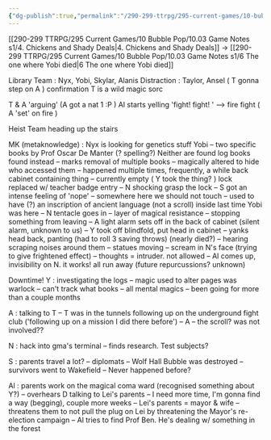 ```yaml
---
{"dg-publish":true,"permalink":"/290-299-ttrpg/295-current-games/10-bubble-pop/10-03-game-notes-s1/5-library-heist-and-downtime-studying/","dgHomeLink":true,"dgPassFrontmatter":false,"dgShowBacklinks":true,"dgShowLocalGraph":false,"dgShowInlineTitle":true}
---
```



[[290-299 TTRPG/295 Current Games/10 Bubble Pop/10.03 Game Notes s1/4. Chickens and Shady Deals|4. Chickens and Shady Deals]] -> [[290-299 TTRPG/295 Current Games/10 Bubble Pop/10.03 Game Notes s1/6 The one where Yobi died|6 The one where Yobi died]]

Library Team : Nyx, Yobi, Skylar, Alanis 
Distraction : Taylor, Ansel ( T gonna step on A ) confirmation T is a wild magic sorc

T & A 'arguing' (A got a nat 1 :P ) Al starts yelling 'fight! fight! ' –> fire fight ( A 'set' on fire )

Heist Team heading up the stairs

MK (metaknowledge) : Nyx is looking for genetics stuff Yobi – two specific books by Prof Oscar De Manter (? spelling?) Neither are found log books found instead – marks removal of multiple books – magically altered to hide who accessed them – happened multiple times, frequently, a while back cabinet containing thing – currently empty ( Y took the thing? ) lock replaced w/ teacher badge entry – N shocking grasp the lock – S got an intense feeling of 'nope' – somewhere here we should not touch – used to have (?) an inscription of ancient language (not a scroll) inside last time Yobi was here – N tentacle goes in – layer of magical resistance – stopping something from leaving – A light alarm sets off in the back of cabinet (silent alarm, unknown to us) – Y took off blindfold, put head in cabinet – yanks head back, panting (had to roll 3 saving throws) (nearly died?) – hearing scraping noises around them – statues moving – scream in N's face (trying to give frightened effect) – thoughts = intruder. not allowed – Al comes up, invisibility on N. it works! all run away (future repurcussions? unknown)

Downtime! Y : investigating the logs – magic used to alter pages was warlock – can't track what books – all mental magics – been going for more than a couple months

A : talking to T – T was in the tunnels following up on the underground fight club ('following up on a mission I did there before') – A – the scroll? was not involved??

N : hack into gma's terminal – finds research. Test subjects?

S : parents travel a lot? – diplomats – Wolf Hall Bubble was destroyed – survivors went to Wakefield – Never happened before?

Al : parents work on the magical coma ward (recognised something about Y?) – overhears D talking to Lei's parents – I need more time, I'm gonna find a way (begging), couple more weeks – Lei's parents = mayor & wife – threatens them to not pull the plug on Lei by threatening the Mayor's re-election campaign – Al tries to find Prof Ben. He's dealing w/ something in the forest